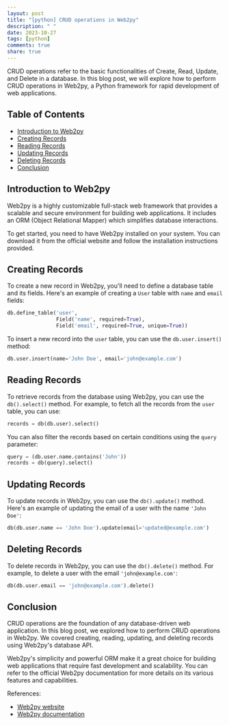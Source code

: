 ```yaml
---
layout: post
title: "[python] CRUD operations in Web2py"
description: " "
date: 2023-10-27
tags: [python]
comments: true
share: true
---
```


CRUD operations refer to the basic functionalities of Create, Read, Update, and Delete in a database. In this blog post, we will explore how to perform CRUD operations in Web2py, a Python framework for rapid development of web applications.

## Table of Contents
- [Introduction to Web2py](#introduction-to-web2py)
- [Creating Records](#creating-records)
- [Reading Records](#reading-records)
- [Updating Records](#updating-records)
- [Deleting Records](#deleting-records)
- [Conclusion](#conclusion)

## Introduction to Web2py

Web2py is a highly customizable full-stack web framework that provides a scalable and secure environment for building web applications. It includes an ORM (Object Relational Mapper) which simplifies database interactions.

To get started, you need to have Web2py installed on your system. You can download it from the official website and follow the installation instructions provided.

## Creating Records

To create a new record in Web2py, you'll need to define a database table and its fields. Here's an example of creating a `User` table with `name` and `email` fields:

```python
db.define_table('user',
                Field('name', required=True),
                Field('email', required=True, unique=True))
```

To insert a new record into the `user` table, you can use the `db.user.insert()` method:

```python
db.user.insert(name='John Doe', email='john@example.com')
```

## Reading Records

To retrieve records from the database using Web2py, you can use the `db().select()` method. For example, to fetch all the records from the `user` table, you can use:

```python
records = db(db.user).select()
```

You can also filter the records based on certain conditions using the `query` parameter:

```python
query = (db.user.name.contains('John'))
records = db(query).select()
```

## Updating Records

To update records in Web2py, you can use the `db().update()` method. Here's an example of updating the email of a user with the name `'John Doe'`:

```python
db(db.user.name == 'John Doe').update(email='updated@example.com')
```

## Deleting Records

To delete records in Web2py, you can use the `db().delete()` method. For example, to delete a user with the email `'john@example.com'`:

```python
db(db.user.email == 'john@example.com').delete()
```

## Conclusion

CRUD operations are the foundation of any database-driven web application. In this blog post, we explored how to perform CRUD operations in Web2py. We covered creating, reading, updating, and deleting records using Web2py's database API.

Web2py's simplicity and powerful ORM make it a great choice for building web applications that require fast development and scalability. You can refer to the official Web2py documentation for more details on its various features and capabilities.

References:
- [Web2py website](https://www.web2py.com/)
- [Web2py documentation](https://www.web2py.com/init/default/documentation)